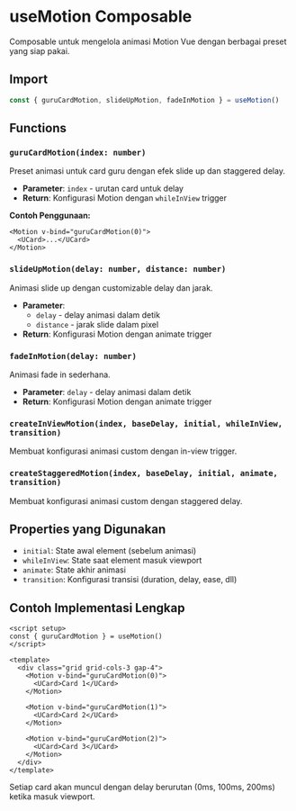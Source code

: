 # useMotion Composable

Composable untuk mengelola animasi Motion Vue dengan berbagai preset yang siap pakai.

## Import

```typescript
const { guruCardMotion, slideUpMotion, fadeInMotion } = useMotion()
```

## Functions

### `guruCardMotion(index: number)`
Preset animasi untuk card guru dengan efek slide up dan staggered delay.
- **Parameter**: `index` - urutan card untuk delay
- **Return**: Konfigurasi Motion dengan `whileInView` trigger

**Contoh Penggunaan:**
```vue
<Motion v-bind="guruCardMotion(0)">
  <UCard>...</UCard>
</Motion>
```

### `slideUpMotion(delay: number, distance: number)`
Animasi slide up dengan customizable delay dan jarak.
- **Parameter**:
  - `delay` - delay animasi dalam detik
  - `distance` - jarak slide dalam pixel
- **Return**: Konfigurasi Motion dengan animate trigger

### `fadeInMotion(delay: number)`
Animasi fade in sederhana.
- **Parameter**: `delay` - delay animasi dalam detik
- **Return**: Konfigurasi Motion dengan animate trigger

### `createInViewMotion(index, baseDelay, initial, whileInView, transition)`
Membuat konfigurasi animasi custom dengan in-view trigger.

### `createStaggeredMotion(index, baseDelay, initial, animate, transition)`
Membuat konfigurasi animasi custom dengan staggered delay.

## Properties yang Digunakan

- `initial`: State awal element (sebelum animasi)
- `whileInView`: State saat element masuk viewport
- `animate`: State akhir animasi
- `transition`: Konfigurasi transisi (duration, delay, ease, dll)

## Contoh Implementasi Lengkap

```vue
<script setup>
const { guruCardMotion } = useMotion()
</script>

<template>
  <div class="grid grid-cols-3 gap-4">
    <Motion v-bind="guruCardMotion(0)">
      <UCard>Card 1</UCard>
    </Motion>

    <Motion v-bind="guruCardMotion(1)">
      <UCard>Card 2</UCard>
    </Motion>

    <Motion v-bind="guruCardMotion(2)">
      <UCard>Card 3</UCard>
    </Motion>
  </div>
</template>
```

Setiap card akan muncul dengan delay berurutan (0ms, 100ms, 200ms) ketika masuk viewport.
